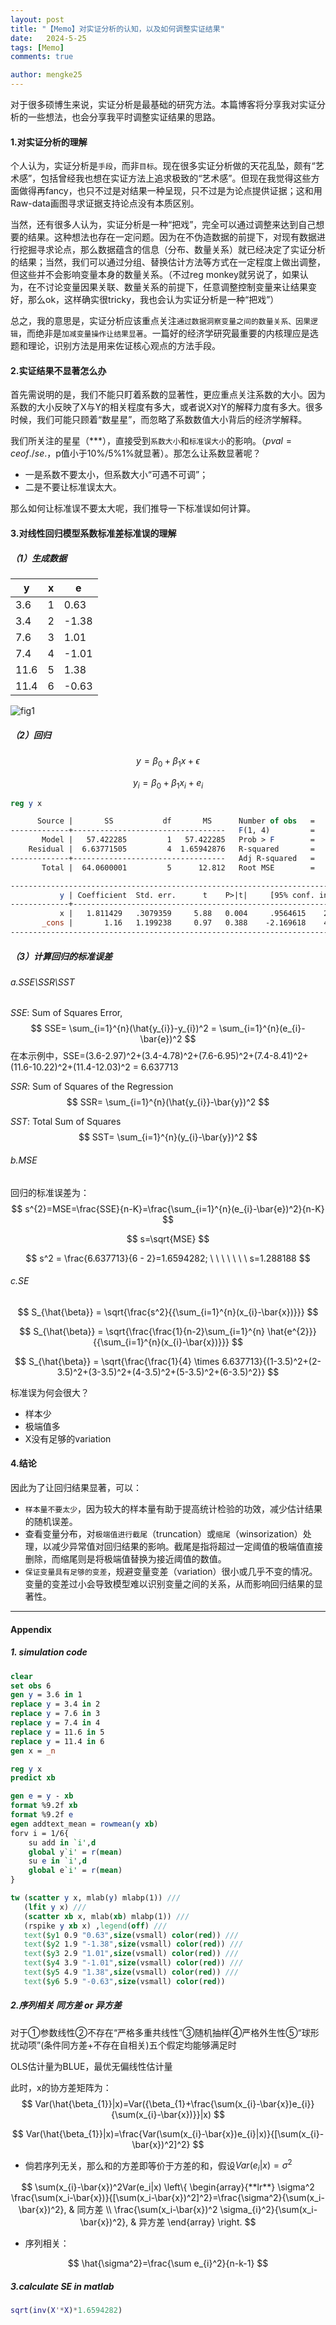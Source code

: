 ```yaml
---
layout: post
title: "【Memo】对实证分析的认知，以及如何调整实证结果"
date:   2024-5-25
tags: [Memo]
comments: true

author: mengke25
---
```


<head>
    <script src="https://cdn.mathjax.org/mathjax/latest/MathJax.js?config=TeX-AMS-MML_HTMLorMML" type="text/javascript"></script>
    <script type="text/x-mathjax-config">
        MathJax.Hub.Config({
            tex2jax: {
            skipTags: ['script', 'noscript', 'style', 'textarea', 'pre'],
            inlineMath: [['$','$']]
            }
        });
    </script>
</head>

对于很多硕博生来说，实证分析是最基础的研究方法。本篇博客将分享我对实证分析的一些想法，也会分享我平时调整实证结果的思路。

<!-- more -->

#### 1.对实证分析的理解

个人认为，实证分析是`手段`，而非`目标`。现在很多实证分析做的天花乱坠，颇有“艺术感”，包括曾经我也想在实证方法上追求极致的“艺术感”。但现在我觉得这些方面做得再fancy，也只不过是对结果一种呈现，只不过是为论点提供证据；这和用Raw-data画图寻求证据支持论点没有本质区别。

当然，还有很多人认为，实证分析是一种“把戏”，完全可以通过调整来达到自己想要的结果。这种想法也存在一定问题。因为在不伪造数据的前提下，对现有数据进行挖掘寻求论点，那么数据蕴含的信息（分布、数量关系）就已经决定了实证分析的结果；当然，我们可以通过分组、替换估计方法等方式在一定程度上做出调整，但这些并不会影响变量本身的数量关系。（不过reg monkey就另说了，如果认为，在不讨论变量因果关联、数量关系的前提下，任意调整控制变量来让结果变好，那么ok，这样确实很tricky，我也会认为实证分析是一种“把戏”）

总之，我的意思是，实证分析应该重点关注`通过数据洞察变量之间的数量关系、因果逻辑`，而绝非是`加减变量操作让结果显著`。一篇好的经济学研究最重要的内核理应是选题和理论，识别方法是用来佐证核心观点的方法手段。

#### 2.实证结果不显著怎么办

首先需说明的是，我们不能只盯着系数的显著性，更应重点关注系数的大小。因为系数的大小反映了X与Y的相关程度有多大，或者说X对Y的解释力度有多大。很多时候，我们可能只顾着“数星星”，而忽略了系数数值大小背后的经济学解释。

我们所关注的星星（***），直接受到`系数大小`和`标准误大小`的影响。（$pval=ceof. / se.$​，p值小于10%/5%1%就显著）。那怎么让系数显著呢？

* 一是系数不要太小，但系数大小“可遇不可调”；
* 二是不要让标准误太大。

那么如何让标准误不要太大呢，我们推导一下标准误如何计算。



#### 3.对线性回归模型系数标准差标准误的理解

##### （1）生成数据

| y    | x    | e     |
| ---- | ---- | ----- |
| 3.6  | 1    | 0.63  |
| 3.4  | 2    | -1.38 |
| 7.6  | 3    | 1.01  |
| 7.4  | 4    | -1.01 |
| 11.6 | 5    | 1.38  |
| 11.4 | 6    | -0.63 |

![fig1](https://mengke25.github.io/images/memo20240525/fig1.png)

##### （2）回归

$$
y = \beta_{0}+\beta_{1}x+\epsilon
$$

$$
y_{i}=\beta_{0}+\beta_{1} x_{i}+e_{i}
$$

```stata
reg y x

      Source |       SS           df       MS      Number of obs   =         6
-------------+----------------------------------   F(1, 4)         =     34.60
       Model |   57.422285         1   57.422285   Prob > F        =    0.0042
    Residual |  6.63771505         4  1.65942876   R-squared       =    0.8964
-------------+----------------------------------   Adj R-squared   =    0.8705
       Total |  64.0600001         5      12.812   Root MSE        =    1.2882

------------------------------------------------------------------------------
           y | Coefficient  Std. err.      t    P>|t|     [95% conf. interval]
-------------+----------------------------------------------------------------
           x |   1.811429   .3079359     5.88   0.004     .9564615    2.666396
       _cons |       1.16   1.199238     0.97   0.388    -2.169618    4.489618
------------------------------------------------------------------------------

```



##### （3）计算回归的标准误差

###### a.SSE\SSR\SST

$SSE$: Sum of Squares Error,
$$
SSE= \sum_{i=1}^{n}(\hat{y_{i}}-y_{i})^2 = \sum_{i=1}^{n}(e_{i}-\bar{e})^2
$$
在本示例中，SSE=(3.6-2.97)^2+(3.4-4.78)^2+(7.6-6.95)^2+(7.4-8.41)^2+(11.6-10.22)^2+(11.4-12.03)^2 = 6.637713

$SSR$: Sum of Squares of the Regression
$$
SSR= \sum_{i=1}^{n}(\hat{y_{i}}-\bar{y})^2
$$

$SST$: Total Sum of Squares
$$
SST= \sum_{i=1}^{n}(y_{i}-\bar{y})^2
$$

###### b.MSE

回归的标准误差为：
$$
s^{2}=MSE=\frac{SSE}{n-K}=\frac{\sum_{i=1}^{n}(e_{i}-\bar{e})^2}{n-K}
$$

$$
s=\sqrt{MSE}
$$

$$
s^2 = \frac{6.637713}{6 - 2}=1.6594282; \ \ \ \ \ \ \   s=1.288188
$$

###### c.SE
$$
S_{\hat{\beta}} = \sqrt{\frac{s^2}{{\sum_{i=1}^{n}(x_{i}-\bar{x})}}}
$$

$$
S_{\hat{\beta}} = \sqrt{\frac{\frac{1}{n-2}\sum_{i=1}^{n} \hat{e^{2}}}{{\sum_{i=1}^{n}(x_{i}-\bar{x})}}}
$$

$$
S_{\hat{\beta}} = \sqrt{\frac{\frac{1}{4} \times 6.637713}{(1-3.5)^2+(2-3.5)^2+(3-3.5)^2+(4-3.5)^2+(5-3.5)^2+(6-3.5)^2}}
$$



标准误为何会很大？

* 样本少
* 极端值多
* X没有足够的variation



#### 4.结论

因此为了让回归结果显著，可以：

* `样本量不要太少`，因为较大的样本量有助于提高统计检验的功效，减少估计结果的随机误差。
* 查看变量分布，对`极端值进行截尾`（truncation）或`缩尾`（winsorization）处理，以减少异常值对回归结果的影响。截尾是指将超过一定阈值的极端值直接删除，而缩尾则是将极端值替换为接近阈值的数值。
* `保证变量具有足够的变差`，规避变量变差（variation）很小或几乎不变的情况。变量的变差过小会导致模型难以识别变量之间的关系，从而影响回归结果的显著性。









____

#### Appendix
##### 1. simulation code
```stata
clear 
set obs 6
gen y = 3.6 in 1 
replace y = 3.4 in 2 
replace y = 7.6 in 3
replace y = 7.4 in 4
replace y = 11.6 in 5
replace y = 11.4 in 6
gen x = _n

reg y x
predict xb

gen e = y - xb
format %9.2f xb 
format %9.2f e 
egen addtext_mean = rowmean(y xb)
forv i = 1/6{
	su add in `i',d
	global y`i' = r(mean)
	su e in `i',d
	global e`i' = r(mean)
}

tw (scatter y x, mlab(y) mlabp(1)) /// 
   (lfit y x) /// 
   (scatter xb x, mlab(xb) mlabp(1)) /// 
   (rspike y xb x) ,legend(off) /// 
   text($y1 0.9 "0.63",size(vsmall) color(red)) /// 
   text($y2 1.9 "-1.38",size(vsmall) color(red)) /// 
   text($y3 2.9 "1.01",size(vsmall) color(red)) /// 
   text($y4 3.9 "-1.01",size(vsmall) color(red)) /// 
   text($y5 4.9 "1.38",size(vsmall) color(red)) /// 
   text($y6 5.9 "-0.63",size(vsmall) color(red)) 
```



##### 2.序列相关 同方差 or 异方差
对于①参数线性②不存在“严格多重共线性”③随机抽样④严格外生性⑤“球形扰动项”(条件同方差+不存在自相关)五个假定均能够满足时

OLS估计量为BLUE，最优无偏线性估计量

此时，x的协方差矩阵为：
$$
Var(\hat{\beta_{1}}|x)=Var({\beta_{1}+\frac{\sum(x_{i}-\bar{x})e_{i}}{\sum(x_{i}-\bar{x})}}|x)
$$

$$
Var(\hat{\beta_{1}}|x)=\frac{Var(\sum(x_{i}-\bar{x})e_{i}|x)}{[\sum(x_{i}-\bar{x})^2]^2}
$$

* 倘若序列无关，那么和的方差即等价于方差的和，假设$Var(e_i|x)=\sigma^2$

$$
\sum(x_{i}-\bar{x})^2Var(e_i|x)
\left\{  
             \begin{array}{**lr**}  
             \sigma^2 \frac{\sum(x_i-\bar{x})}{[\sum(x_i-\bar{x})^2]^2}=\frac{\sigma^2}{\sum(x_i-\bar{x})^2}, & 同方差  \\  
             \frac{\sum(x_i-\bar{x})^2 \sigma_{i}^2}{\sum(x_i-\bar{x})^2}, & 异方差   
             \end{array}  
\right.
$$

* 序列相关：

$$
\hat{\sigma^2}=\frac{\sum e_{i}^2}{n-k-1}
$$

##### 3.calculate SE in matlab
```matlab
sqrt(inv(X'*X)*1.6594282)
```
